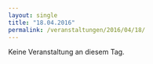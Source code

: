 ```yaml
---
layout: single
title: "18.04.2016"
permalink: /veranstaltungen/2016/04/18/
---
```


Keine Veranstaltung an diesem Tag.
